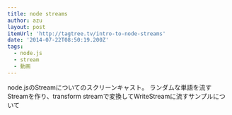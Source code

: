 ```yaml
---
title: node streams
author: azu
layout: post
itemUrl: 'http://tagtree.tv/intro-to-node-streams'
date: '2014-07-22T08:50:19.200Z'
tags:
  - node.js
  - stream
  - 動画
---
```

node.jsのStreamについてのスクリーンキャスト。
ランダムな単語を流すStreamを作り、transform streamで変換してWriteStreamに流すサンプルについて
